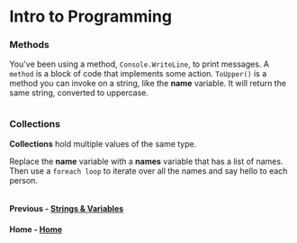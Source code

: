 # Intro to Programming

### Methods
You've been using a method, `Console.WriteLine`, to print messages. 
A `method` is a block of code that implements some action. `ToUpper()` is a method you can invoke on a string, like the **name** variable. It will return the same string, converted to uppercase.
``` cs --region methods --source-file .\myapp\Program.cs --project .\myapp\myapp.csproj 
```
### Collections
**Collections** hold multiple values of the same type.

Replace the **name** variable with a **names** variable that has a list of names. Then use a `foreach loop` to iterate over all the names and say hello to each person.

``` cs --region collections --source-file .\myapp\Program.cs --project .\myapp\myapp.csproj 
```
#### Previous - [Strings & Variables](./Strings.md)
#### Home - [Home](./Readme.md)